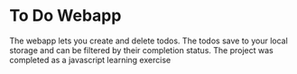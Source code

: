 # To Do Webapp

The webapp lets you create and delete todos. The todos save to your local storage and can be filtered by their completion status. The project was completed as a javascript learning exercise 
